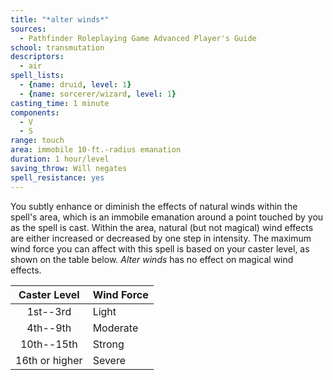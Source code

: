 ```yaml
---
title: "*alter winds*"
sources:
  - Pathfinder Roleplaying Game Advanced Player's Guide
school: transmutation
descriptors:
  - air
spell_lists:
  - {name: druid, level: 1}
  - {name: sorcerer/wizard, level: 1}
casting_time: 1 minute
components:
  - V
  - S
range: touch
area: immobile 10-ft.-radius emanation
duration: 1 hour/level
saving_throw: Will negates
spell_resistance: yes
---
```


You subtly enhance or diminish the effects of natural winds within the spell's area, which is an immobile emanation around a point touched by you as the spell is cast. Within the area, natural (but not magical) wind effects are either increased or decreased by one step in intensity. The maximum wind force you can affect with this spell is based on your caster level, as shown on the table below. *Alter winds* has no effect on magical wind effects.

|  Caster Level  | Wind Force |
|:--------------:|:-----------|
|    1st--3rd    | Light      |
|    4th--9th    | Moderate   |
|   10th--15th   | Strong     |
| 16th or higher | Severe     |



